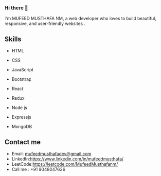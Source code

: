 ### Hi there 👋

I'm MUFEED MUSTHAFA NM, a web developer who loves to build beautiful, responsive, and user-friendly  websites .  

## Skills

- HTML
- CSS
- JavaScript
- Bootstrap
- React
- Redux

- Node js
- Expressjs
- MongoDB
  


## Contact me

- Email: mufeedmusthafadev@gmail.com
- LinkedIn:https://www.linkedin.com/in/mufeedmusthafa/
- LeetCode:https://leetcode.com/MufeedMusthafanm/
- Call me  : +91 9048047636
 
